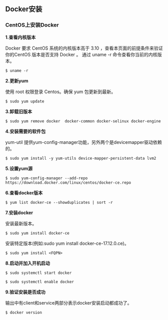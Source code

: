 ## Docker安装
### CentOS上安装Docker
**1.查看内核版本**

Docker 要求 CentOS 系统的内核版本高于 3.10 ，查看本页面的前提条件来验证你的CentOS 版本是否支持 Docker 。
通过 uname -r 命令查看你当前的内核版本。

	$ uname -r
	
**2.更新yum**

使用 root 权限登录 Centos。确保 yum 包更新到最新。

	$ sudo yum update

**3.卸载旧版本**

	$ sudo yum remove docker  docker-common docker-selinux docker-engine

**4.安装需要的软件包**

yum-util 提供yum-config-manager功能，另外两个是devicemapper驱动依赖的。

	$ sudo yum install -y yum-utils device-mapper-persistent-data lvm2
	
**5.设置yum源**

	$ sudo yum-config-manager --add-repo https://download.docker.com/linux/centos/docker-ce.repo

**6.查看docker版本**

	$ yum list docker-ce --showduplicates | sort -r
	
**7.安装docker**

安装最新版本。

	$ sudo yum install docker-ce
	
安装特定版本(例如:sudo yum install docker-ce-17.12.0.ce)。

	$ sudo yum install <FQPN>
	
**8.启动并加入开机启动**

	$ sudo systemctl start docker
	
	$ sudo systemctl enable docker

**9.验证安装是否成功**

输出中有client和service两部分表示docker安装启动都成功了。

	$ docker version